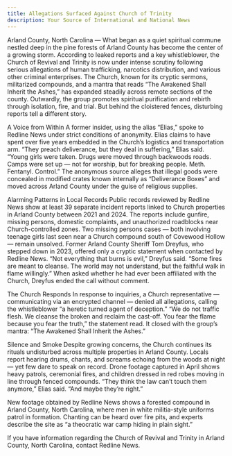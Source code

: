 ```yaml
---
title: Allegations Surfaced Against Church of Trinity
description: Your Source of International and National News
---
```


Arland County, North Carolina — What began as a quiet spiritual commune nestled deep in the pine forests of Arland County has become the center of a growing storm. According to leaked reports and a key whistleblower, the Church of Revival and Trinity is now under intense scrutiny following serious allegations of human trafficking, narcotics distribution, and various other criminal enterprises.
The Church, known for its cryptic sermons, militarized compounds, and a mantra that reads “The Awakened Shall Inherit the Ashes,” has expanded steadily across remote sections of the county. Outwardly, the group promotes spiritual purification and rebirth through isolation, fire, and trial. But behind the cloistered fences, disturbing reports tell a different story.

A Voice from Within
A former insider, using the alias “Elias,” spoke to Redline News under strict conditions of anonymity. Elias claims to have spent over five years embedded in the Church’s logistics and transportation arm.
“They preach deliverance, but they deal in suffering,” Elias said. “Young girls were taken. Drugs were moved through backwoods roads. Camps were set up — not for worship, but for breaking people. Meth. Fentanyl. Control.”
The anonymous source alleges that illegal goods were concealed in modified crates known internally as “Deliverance Boxes” and moved across Arland County under the guise of religious supplies.

Alarming Patterns in Local Records
Public records reviewed by Redline News show at least 39 separate incident reports linked to Church properties in Arland County between 2021 and 2024. The reports include gunfire, missing persons, domestic complaints, and unauthorized roadblocks near Church-controlled zones.
Two missing persons cases — both involving teenage girls last seen near a Church compound south of Covewood Hollow — remain unsolved.
Former Arland County Sheriff Tom Dreyfus, who stepped down in 2023, offered only a cryptic statement when contacted by Redline News.
“Not everything that burns is evil,” Dreyfus said. “Some fires are meant to cleanse. The world may not understand, but the faithful walk in flame willingly.”
When asked whether he had ever been affiliated with the Church, Dreyfus ended the call without comment.

The Church Responds
In response to inquiries, a Church representative — communicating via an encrypted channel — denied all allegations, calling the whistleblower “a heretic turned agent of deception.”
“We do not traffic flesh. We cleanse the broken and reclaim the cast-off. You fear the flame because you fear the truth,” the statement read.
It closed with the group’s mantra: “The Awakened Shall Inherit the Ashes.”

Silence and Smoke
Despite growing concerns, the Church continues its rituals undisturbed across multiple properties in Arland County. Locals report hearing drums, chants, and screams echoing from the woods at night — yet few dare to speak on record.
Drone footage captured in April shows heavy patrols, ceremonial fires, and children dressed in red robes moving in line through fenced compounds.
“They think the law can’t touch them anymore,” Elias said. “And maybe they’re right.”

New footage obtained by Redline News shows a forested compound in Arland County, North Carolina, where men in white militia-style uniforms patrol in formation. Chanting can be heard over fire pits, and experts describe the site as “a theocratic war camp hiding in plain sight.”

If you have information regarding the Church of Revival and Trinity in Arland County, North Carolina, contact Redline News.

